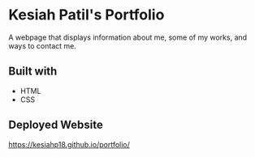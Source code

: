 # Kesiah Patil's Portfolio
A webpage that displays information about me, some of my works, and ways to contact me.

## Built with
* HTML
* CSS

## Deployed Website
https://kesiahp18.github.io/portfolio/

